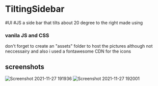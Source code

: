 # TiltingSidebar
#UI #JS 
a side bar that tilts about 20 degree to the right made using 
### vanila JS and CSS
don't forget to create an "assets" folder to host the pictures although not neccessairy 
and also i used a fontawesome CDN for the icons 
## screenshots
![Screenshot 2021-11-27 191936](https://user-images.githubusercontent.com/72988903/143689026-525dc0eb-5e5c-4558-bd32-7170c204e3c1.png)
![Screenshot 2021-11-27 192001](https://user-images.githubusercontent.com/72988903/143689042-4e4187a2-62b2-4c81-a13c-8d39cb412256.png)
